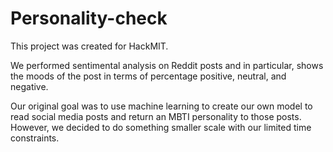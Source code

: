 # Personality-check

This project was created for HackMIT.

We performed sentimental analysis on Reddit posts and in particular, shows the moods of the post in terms of percentage positive, neutral, and negative.

Our original goal was to use machine learning to create our own model to read social media posts and return an MBTI personality to those posts. However, we decided to do something smaller scale with our limited time constraints.
